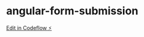 # angular-form-submission

[Edit in Codeflow ⚡️](https://stackblitz.com/~/github.com/nshehzad/angular-form-submission)